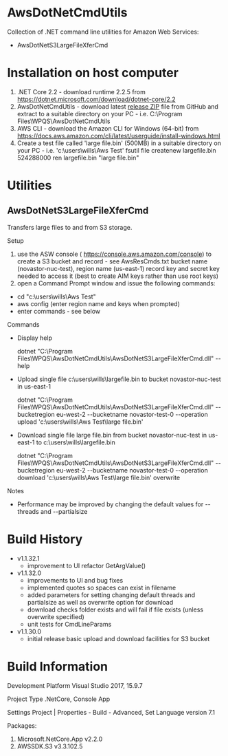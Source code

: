 # AwsDotNetCmdUtils
Collection of .NET command line utilities for Amazon Web Services:
* AwsDotNetS3LargeFileXferCmd


Installation on host computer
=============================
1. .NET Core 2.2 - download runtime 2.2.5 from https://dotnet.microsoft.com/download/dotnet-core/2.2
2. AwsDotNetCmdUtils - download latest [release ZIP](https://github.com/wpqs/AwsDotNetCmdUtils/releases) file from GitHub and extract to a suitable directory on your PC - i.e. C:\Program Files\WPQS\AwsDotNetCmdUtils
3. AWS CLI - download the Amazon CLI for Windows (64-bit) from https://docs.aws.amazon.com/cli/latest/userguide/install-windows.html
4. Create a test file called 'large file.bin' (500MB) in a suitable directory on your PC - i.e. 'c:\users\wills\Aws Test'
	fsutil file createnew largefile.bin 524288000
	ren largefile.bin "large file.bin"

Utilities
=========

AwsDotNetS3LargeFileXferCmd
----------------------------
Transfers large files to and from S3 storage.

Setup

1. use the ASW console ( https://console.aws.amazon.com/console) to create a S3 bucket and record - see AwsResCmds.txt
	bucket name (novastor-nuc-test), region name (us-east-1)
	record key and secret key needed to access it (best to create AIM keys rather than use root keys)
2. open a Command Prompt window and issue the following commands:
  * cd "c:\users\wills\Aws Test"
  * aws config
     (enter region name and keys when prompted)
  * enter commands - see below

Commands

  * Display help

       dotnet "C:\Program Files\WPQS\AwsDotNetCmdUtils\AwsDotNetS3LargeFileXferCmd.dll" --help

  * Upload single file c:\users\wills\largefile.bin to bucket novastor-nuc-test in us-east-1

       dotnet "C:\Program Files\WPQS\AwsDotNetCmdUtils\AwsDotNetS3LargeFileXferCmd.dll" --bucketregion eu-west-2 --bucketname novastor-test-0 --operation upload 'c:\users\wills\Aws Test\large file.bin'

  * Download single file large file.bin from bucket novastor-nuc-test in us-east-1 to c:\users\wills\largefile.bin

       dotnet "C:\Program Files\WPQS\AwsDotNetCmdUtils\AwsDotNetS3LargeFileXferCmd.dll" --bucketregion eu-west-2 --bucketname novastor-test-0 --operation download 'c:\users\wills\Aws Test\large file.bin' overwrite

Notes

  * Performance may be improved by changing the default values for --threads and --partialsize


Build History
=============

   * v1.1.32.1
       * improvement to UI refactor GetArgValue()
   * v1.1.32.0
       * improvements to UI and bug fixes
	   * implemented quotes so spaces can exist in filename
       * added parameters for setting changing default threads and partialsize as well as overwrite option for download 
	   * download checks folder exists and will fail if file exists (unless overwrite specified)
	   * unit tests for CmdLineParams
   * v1.1.30.0
       * initial release basic upload and download facilities for S3 bucket

Build Information
=================

Development Platform
  Visual Studio 2017, 15.9.7

Project Type
  .NetCore, Console App

Settings
  Project | Properties - Build - Advanced, Set Language version 7.1

Packages:
  1. Microsoft.NetCore.App v2.2.0
  2. AWSSDK.S3 v3.3.102.5

